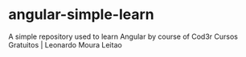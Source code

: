 # angular-simple-learn
A simple repository used to learn Angular by course of Cod3r Cursos Gratuitos | Leonardo Moura Leitao
